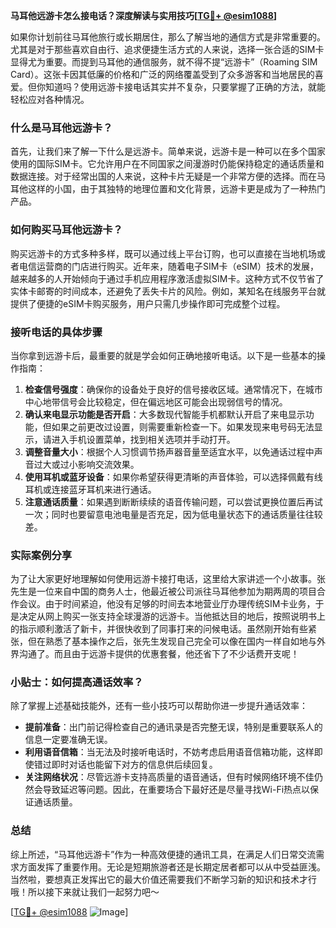 **马耳他远游卡怎么接电话？深度解读与实用技巧[[TG💪+ @esim1088](https://t.me/s/esim1088)]**

如果你计划前往马耳他旅行或长期居住，那么了解当地的通信方式是非常重要的。尤其是对于那些喜欢自由行、追求便捷生活方式的人来说，选择一张合适的SIM卡显得尤为重要。而提到马耳他的通信服务，就不得不提“远游卡”（Roaming SIM Card）。这张卡因其低廉的价格和广泛的网络覆盖受到了众多游客和当地居民的喜爱。但你知道吗？使用远游卡接电话其实并不复杂，只要掌握了正确的方法，就能轻松应对各种情况。

### 什么是马耳他远游卡？

首先，让我们来了解一下什么是远游卡。简单来说，远游卡是一种可以在多个国家使用的国际SIM卡。它允许用户在不同国家之间漫游时仍能保持稳定的通话质量和数据连接。对于经常出国的人来说，这种卡片无疑是一个非常方便的选择。而在马耳他这样的小国，由于其独特的地理位置和文化背景，远游卡更是成为了一种热门产品。

### 如何购买马耳他远游卡？

购买远游卡的方式多种多样，既可以通过线上平台订购，也可以直接在当地机场或者电信运营商的门店进行购买。近年来，随着电子SIM卡（eSIM）技术的发展，越来越多的人开始倾向于通过手机应用程序激活虚拟SIM卡。这种方式不仅节省了实体卡邮寄的时间成本，还避免了丢失卡片的风险。例如，某知名在线服务平台就提供了便捷的eSIM卡购买服务，用户只需几步操作即可完成整个过程。

### 接听电话的具体步骤

当你拿到远游卡后，最重要的就是学会如何正确地接听电话。以下是一些基本的操作指南：

1. **检查信号强度**：确保你的设备处于良好的信号接收区域。通常情况下，在城市中心地带信号会比较稳定，但在偏远地区可能会出现弱信号的情况。
2. **确认来电显示功能是否开启**：大多数现代智能手机都默认开启了来电显示功能，但如果之前更改过设置，则需要重新检查一下。如果发现来电号码无法显示，请进入手机设置菜单，找到相关选项并手动打开。
3. **调整音量大小**：根据个人习惯调节扬声器音量至适宜水平，以免通话过程中声音过大或过小影响交流效果。
4. **使用耳机或蓝牙设备**：如果你希望获得更清晰的声音体验，可以选择佩戴有线耳机或连接蓝牙耳机来进行通话。
5. **注意通话质量**：如果遇到断断续续的语音传输问题，可以尝试更换位置后再试一次；同时也要留意电池电量是否充足，因为低电量状态下的通话质量往往较差。

### 实际案例分享

为了让大家更好地理解如何使用远游卡接打电话，这里给大家讲述一个小故事。张先生是一位来自中国的商务人士，他最近被公司派往马耳他参加为期两周的项目合作会议。由于时间紧迫，他没有足够的时间去本地营业厅办理传统SIM卡业务，于是决定从网上购买一张支持全球漫游的远游卡。当他抵达目的地后，按照说明书上的指示顺利激活了新卡，并很快收到了同事打来的问候电话。虽然刚开始有些紧张，但在熟悉了基本操作之后，张先生发现自己完全可以像在国内一样自如地与外界沟通了。而且由于远游卡提供的优惠套餐，他还省下了不少话费开支呢！

### 小贴士：如何提高通话效率？

除了掌握上述基础技能外，还有一些小技巧可以帮助你进一步提升通话效率：

- **提前准备**：出门前记得检查自己的通讯录是否完整无误，特别是重要联系人的信息一定要准确无误。
- **利用语音信箱**：当无法及时接听电话时，不妨考虑启用语音信箱功能，这样即使错过即时对话也能留下对方的信息供后续回复。
- **关注网络状况**：尽管远游卡支持高质量的语音通话，但有时候网络环境不佳仍然会导致延迟等问题。因此，在重要场合下最好还是尽量寻找Wi-Fi热点以保证通话质量。

### 总结

综上所述，“马耳他远游卡”作为一种高效便捷的通讯工具，在满足人们日常交流需求方面发挥了重要作用。无论是短期旅游者还是长期定居者都可以从中受益匪浅。当然啦，要想真正发挥出它的最大价值还需要我们不断学习新的知识和技术才行哦！所以接下来就让我们一起努力吧～

[[TG💪+ @esim1088](https://t.me/s/esim1088) ![Image](https://i.postimg.cc/4NQfJmqS/Snipaste-2025-05-13-00-14-12.png)]